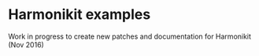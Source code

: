 # Harmonikit examples

Work in progress to create new patches and documentation for Harmonikit (Nov 2016)
